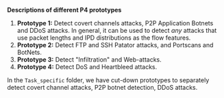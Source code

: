 **Descriptions of different P4 prototypes**

1. **Prototype 1:** Detect covert channels attacks, P2P Application Botnets and DDoS attacks. In general, it can be used to detect _any_ attacks that use packet lengths and IPD distributions as the flow features.
2. **Prototype 2:** Detect FTP and SSH Patator attacks, and Portscans and BotNets.
3. **Prototype 3:** Detect "Infiltration" and Web-attacks.
4. **Prototype 4:** Detect DoS and Heartbleed attacks.

In the ``Task_specific`` folder, we have cut-down prototypes to separately detect covert channel attacks, P2P botnet detection, DDoS attacks.
